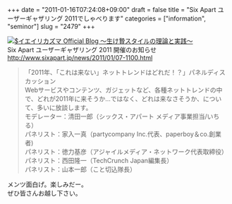 +++
date = "2011-01-16T07:24:08+09:00"
draft = false
title = "Six Apart ユーザーギャザリング 2011でしゃべります"
categories = ["information", "seminor"]
slug = "2479"
+++

<p><a href="/images/ameblo/blog_import_4f7a3a992d6db.jpg"><img src="/images/ameblo/blog_import_4f7a3a992d6db.jpg"  alt="$イエイリカズマ Official Blog ～生け贄スタイルの理論と実践～" border="0" /></a><br />
Six Apart ユーザーギャザリング 2011 開催のお知らせ<br />
<a href="http://www.sixapart.jp/news/2011/01/07-1100.html" target="_blank">http://www.sixapart.jp/news/2011/01/07-1100.html</a></p>
<blockquote><p>「2011年、「これは来ない」ネットトレンドはどれだ！？」パネルディスカッション<br />
Webサービスやコンテンツ、ガジェットなど、各種ネットトレンドの中で、どれが2011年に来そうか...ではなく、どれは来なさそうか、について、多いに放談します。<br />
モデレーター：清田一郎（シックス・アパート メディア事業担当/いちる）<br />
パネリスト：家入一真（partycompany Inc.代表、paperboy＆co.創業者)<br />
パネリスト：徳力基彦（アジャイルメディア・ネットワーク代表取締役）<br />
パネリスト：西田隆一（TechCrunch Japan編集長）<br />
パネリスト：山本一郎（こと切込隊長）</p></blockquote>
<p>メンツ面白げ。楽しみだー。<br />
ぜひ皆さんお越し下さい。</p>
